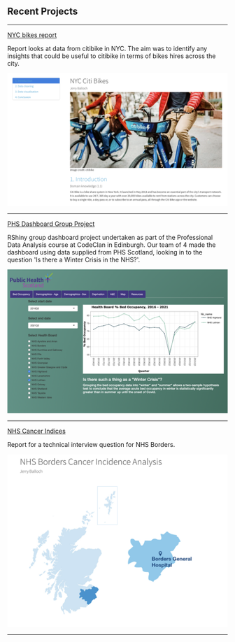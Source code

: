 ## Recent Projects

---

[NYC bikes report](/nyc_bikes.html)
<p>
Report looks at data from citibike in NYC. 
  The aim was to identify any insights that could be useful to 
  citibike in terms of bikes hires across the city.
</p>
<img src="images/nyc.png?raw=true"/>

---
[PHS Dashboard Group Project](https://jb74cc.shinyapps.io/rshiny_dashboard_project/)
<p>
RShiny group dashboard project undertaken as part of the Professional Data Analysis course
  at CodeClan in Edinburgh. Our team of 4 made the dashboard using data supplied from PHS Scotland,
  looking in to the question 'Is there a Winter Crisis in the NHS?'.
</p>
<img src="images/phs.png?raw=true"/>

---
[NHS Cancer Indices](/borders_cancer.html)
<p>
Report for a technical interview question for NHS Borders.
</p>
<img src="images/borders.png?raw=true"/>

---
